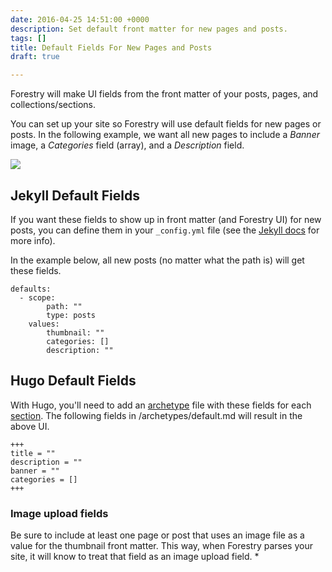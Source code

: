 ```yaml
---
date: 2016-04-25 14:51:00 +0000
description: Set default front matter for new pages and posts.
tags: []
title: Default Fields For New Pages and Posts
draft: true

---
```

Forestry will make UI fields from the front matter of your posts, pages, and collections/sections.

You can set up your site so Forestry will use default fields for new pages or posts. In the following example, we want all new pages to include a _Banner_ image, a _Categories_ field (array), and a _Description_ field.

![](/docs/assets/images/forestry-default-fields.png)

## Jekyll Default Fields

If you want these fields to show up in front matter (and Forestry UI) for new posts, you can define them in your `_config.yml` file (see the [Jekyll docs](https://jekyllrb.com/docs/configuration/#front-matter-defaults) for more info).

In the example below, all new posts (no matter what the path is) will get these fields.

    defaults:
      - scope:
            path: ""
            type: posts
        values:
            thumbnail: ""
            categories: []
            description: ""

## Hugo Default Fields

With Hugo, you'll need to add an [archetype](https://gohugo.io/content/archetypes/) file with these fields for each [section](https://gohugo.io/content/sections/). The following fields in /archetypes/default.md will result in the above UI.

    +++
    title = ""
    description = ""
    banner = ""
    categories = []
    +++

<div class="highlighted-block">

### Image upload fields

Be sure to include at least one page or post that uses an image file as a value for the thumbnail front matter. This way, when Forestry parses your site, it will know to treat that field as an image upload field. *</div>
